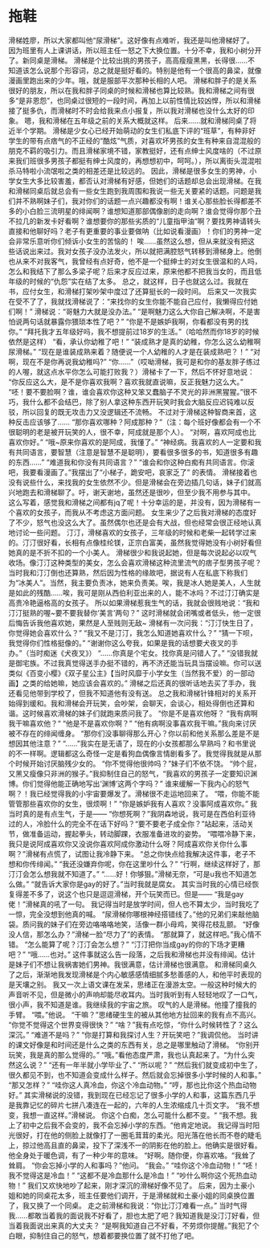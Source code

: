 
# 


# 拖鞋
滑梯姓廖，所以大家都叫他“尿滑梯”。这好像有点难听，我还是叫他滑梯好了。
   因为班里有人上课讲话，所以班主任一怒之下大换位置。十分不幸，我和小树分开了。新同桌是滑梯。
   滑梯是个比较出挑的男孩子，高高瘦瘦黑黑，长得很……不知道该怎么说那个形容词，总之就是挺好看的。特别是他有一个很高的鼻梁，就像漫画里跑出来的少年。哦，就是服部平次那种长相的人吧。
   滑梯和胖子的是关系很好的朋友，所以在我和胖子同桌的时候和滑梯也算比较熟。我和滑梯之间有很多“是非恩怨”，也同桌过很短的一段时间，再加上以前性情比较凶悍，所以和滑梯接了挺多仇，而滑梯时不时会给我来点小报复，所以我对滑梯也没什么太好的印象。
   嗯，我和滑梯在五年级之前的关系大概就这样。
   后来……就和滑梯同桌了将近半个学期。
   滑梯是少女心已经开始萌动的女生们私底下评的“班草”，有种非好学生的带有点痞气的不正经的“酷炫”气质，对喜欢坏男孩的女生有种来自混混般的朋克不羁的吸引力。而且滑梯家境不错，家教挺好，还有点绅士风度啥的（不过原来我们班很多男孩子都挺有绅士风度的，再想想初中，呵呵。），所以离街头混混啦杀马特啦小流氓啦之类的相差还是比较远的。
   因此，滑梯是很多女生的男神，小学女生大多比较害羞，都否认对滑梯有好感，但她们的话题却总会出现滑梯。在我和滑梯同桌后就总会有一些女生跑到我周围和我说一些无关要紧的话题。问题是我们并不熟啊妹子们，我对你们的话题一点兴趣都没有啊！谁关心那些脸长得都差不多的小白脸三流明星的绯闻啊？谁想知道那部偶像剧的走向啊？谁会觉得你那个丑不拉几的新发卡好看啊？谁想要你的那些劣质的“儿童指甲油”啊？要找男神请转头直接和他聊好吗？老子有更重要的事业要做呐（比如说看漫画）！你们的男神一定会非常乐意听你们倾诉小女生的苦恼的！
   唉……虽然这么想，但从来就没有把这些话说出来过。我对女孩子没办法发火，所以就把满腔怒气转移到滑梯身上。他倒也从来不对我客气，我曾经有点好奇，他不是一个挺绅士的对女生很温和的人吗，怎么和我结下了那么多梁子呢？后来才反应过来，原来他都不把我当女的，而且低年级的时候的“仇怨”实在结了太多。
   总之，就这样，日子也就这么过。我就在书，应付女生，和滑梯打架吵架中度过了还算挺长的一段时间。
   后来又一次我实在受不了了，我就找滑梯说了：“来找你的女生你能不能自己应付，我懒得应付她们啊！”
   滑梯说：“哥魅力大就是没办法。”
   “是啊魅力这么大你自己解决啊，不是害怕说两句话就暴露你猥琐本性了吧？”
   “你是不是嫉妒我啊，你看都没有男的找你。”
   “拜托我才五年级好吗，我不想提前过18岁的生活。”（哈哈然而你18岁的时候依然是这样）
   “看，承认你幼稚了吧！”
   “装成熟才是真的幼稚，你怎么这么幼稚啊尿滑梯。”
   “现在是谁装成熟来着？随便说一个人幼稚的人才是在装成熟吧？！”
   “对啊，现在不是你再说我幼稚吗?”
   “你……”（哎呦滑梯，我可是和你的基友胖子练过的人喔，就这点水平你怎么可能打败我？）滑梯卡了一下，然后不怀好意地说：
   “你反应这么大，是不是你喜欢我啊？喜欢我就直说嘛，反正我魅力这么大。”
   “呸！要不要脸啊？谁，谁会喜欢你这种又笨又蠢脑子不灵光的非洲黑猩猩。”很不巧，我什么都不会结巴，除了别人拿这种东西开玩笑时我会大脑反应迟钝难以反驳，所以回复的既无攻击力又没逻辑还不流畅。
   不过对于滑梯这种智商来首，这种反击应该够了……
   “那你喜欢哪种？阿成那种？”（注：每个班好像都会有一个不很聪明的老是被开玩笑的人，很不幸，阿成就是那个人）。
   “对啊，喜欢阿成也比喜欢你好。”
   “哦~原来你喜欢的是阿成，我懂了。”
   “神经病。我喜欢的人一定要和我有共同语言，要智慧（注意是智慧不是聪明），要看很多很多的书，知道很多有趣的东西……”
   “难道我和你没有共同语言？”
   “谁会和你这种白痴有共同语言。你滚吧，我要看漫画了。”我摆出了“小梯子，跪安吧，哀家乏了” 的表情。
   滑梯接着也没有说些什么，来找我的女生依然不少。但是滑梯会在旁边插几句话，妹子们就高兴地跑去和滑梯聊了。吁，谢天谢地，虽然还是很吵，但至少我不用参与其中。
   这么写着，感觉我和滑梯之间都有jq了呢！十分幸运的是，并没有，因为滑梯有一个喜欢的女孩子，而我从不考虑这方面问题。
   女生来少了之后我对滑梯的态度好了不少，怒气也没这么大了。虽然偶尔也还是会有大战，但也经常会很正经地认真地讨论一些问题。
   汀汀，滑梯喜欢的女孩子，三年级的时候和老柴一起转学过来的。汀汀很好看，长相有点像桂纶镁，正宗白富美，虽然我觉得她没有小树好看但她真的是不折不扣的一个小美人。
   滑梯很少和我说起她，但是每次说起必以叹气收场。像汀汀这种类型的美女，怎么会喜欢滑梯这种流里流气的痞子型男孩子呢？
   当时我和汀汀倒也还算熟，然后因为性格的缘故吧，据说有人在私底下称我们为“冰美人”。当然，我主要负责冰，她来负责美。唉，我是冰人她是美人，人生就是如此的残酷……唉，我可是刚从西伯利亚出来的人，能不冰吗？不过汀汀确实是高贵冷艳逼格高的女孩子。
   所以如果滑梯惹我生气的话，我就会很贱地说：“我和汀汀挺熟的喔~要不要我替你‘美言’两句？”
   这时滑梯就会闭嘴或者低头，他一定很后悔告诉我他喜欢她，果然是人至贱则无敌~
   滑梯有一次问我：“汀汀快生日了，你觉得她会喜欢什么？”
   “我又不是汀汀，我怎么知道她喜欢什么？”
   “猜一下呗，我觉得你们性格挺像的。”
   “谢谢你这么夸我，如果是我的话想要犬夜叉的手办。”（当时痴迷《犬夜叉》）
   “……你真是个宅女。找你真是问错人了。”
   “没错我就是御宅族。不过我真觉得送手办挺不错的，再不济还能当玩具当摆设嘛。你可以送类似《百变小樱》《双子星公主》【当时风靡于小学女生（当然我不爱）的一部动画】之类的给她嘛，她应该会喜欢的。”
滑梯之后还真的很听话地去买了手办，我还看见他带到学校了，但我不知道他有没有送。
总之我和滑梯针锋相对的关系开始得到缓和。我和滑梯会开玩笑，会吵架，会聊天，会谈心，相处得倒也还算和谐。这时候喜欢滑梯的妹子们就跑来质问我了。
“你是不是喜欢他呀？
“我有病啊我干嘛喜欢他？“
“他是不是喜欢你啊？”
“他有病啊没事喜欢我干嘛。”我向来讨厌被不存在的绯闻缠身。
“那你们没事聊得那么开心？你以前和他关系那么差是不是想因其他注意？”
“……”我实在是无语了，现在的小女孩都那么早熟吗？和书里说的不一样啊。逻辑都这么奇怪一定是看狗血偶像言情剧看多了。我觉得我就是从那个时候开始讨厌脑残少女的。
“你不觉得他很帅吗？”妹子们不依不饶。
“帅个屁，又黑又瘦像只非洲的猴子。”我抑制住自己的怒气，“我喜欢的男孩子一定要知识渊博。你们觉得他能正确地写出‘渊博’这两个字吗？”
谁来缓解一下我内心的怒气啊？！我已经觉得我的小宇宙要爆发了。滑梯很不走运地回来了。
“喂，你能不能管管那些喜欢你的女生，很烦啊！”
“你是嫉妒我有人喜欢？没事阿成喜欢你。”
我当时真的是有点生气，于是——
“你想死啊？”我阴森地说，我可是在西伯利亚待过的人，冷脸什么的完全不在话下好吗？“要不要老子成全你？”站起来，活动关节，做准备运动，握起拳头，转动脚踝，衣服准备进攻的姿势。
“喂喂冷静下来，我只是说阿成喜欢你又没说你喜欢阿成你激动什么呀？阿成喜欢你关你什么事啊？”滑梯有点慌了，试图让我冷静下来。
“总之你快点给我解决这件事，老子不想和你传绯闻。”
“我还没嫌弃你呢，你在这里吵什么？”
“行啊，继续这样好了，那汀汀会怎么想我就不知道了。”
“……好！你够狠。”滑梯无奈，“可是u我也不知道怎么做。”
“就告诉大家你是gay的好了。”当时我就是腐女。
其实当时我的心情已经恢复得差不多了，说这个也只是逗逗滑梯，开个玩笑而已。但是——
“我是gay佬！”滑梯真的吼了一句。
我记得当时是放学时间，但人也不算太少，当时我吃了一惊，完全没想到他真的喊。
“尿滑梯你哪根神经搭错线了。”他的兄弟们来敲他脑袋。质问我的妹子们在旁边咯咯咯地笑，活像一群小母鸡，笑得花枝乱颤。
“好像没人信，那怎么办？”滑梯一脸“尽力了”的表情。
“那就算了，就这样吧。”我心情不错。
“怎么能算了呢？汀汀会怎么想？”
“汀汀把你当成gay的你的下场才更糟吧？”
“哦……也对。”
这件事就这么告一段落，之后我和滑梯也并没有绯闻。估计是妹子们不想让我祸害她们男神。我很满意，估计滑梯也很满意。
和滑梯同桌久了之后，渐渐地我发现滑梯是个内心敏感感情细腻多愁善感的人，和他平时表现的是天壤之别。
我又一次上语文课在发呆，思绪正在漫游太空。一般这种时候大的声音听不见，但是微小的声响却能尽收耳内。当时我听到有人轻轻地叹了一口气，很小声，我不知道是谁。我继续我的宇宙之旅。
叹气的人是滑梯。他撞了撞我的手臂。
“喂。”他说。
“干嘛？”思绪硬生生的被从其他地方扯回来的我有点不高兴。
“你觉不觉得这个世界变得很快？”
“啥？”我有点吃惊，“你什么时候转性了？这么深沉。”
“难道不是吗？”
“你是打算和我探讨人生？开玩笑吧？”我调侃他。
当时讲的课文好像是和时间还是什么之类的东西有关，总之是哪里触动了滑梯。
“你别开玩笑，我是真的那么觉得的。”
“哦。”看他态度严肃，我也认真起来了。“为什么突然这么说？”
“还有一年半就小学毕业了、”
“所以呢？”
“然后我们就变成初中生了，很久都见不到，也不知道会变成什么样子。然后就会忘掉很多小学时候的人和事。”
“那又怎样？”
“哇你这人真冷血，你这个冷血动物。”
“哼，那也比你这个热血动物好。”
其实滑梯说的没错，我到现在已经忘记了很多小学的人和事，这篇东西几乎是我靠记忆的碎片七拼八凑连在一起的，六年的人生浓缩成几十页文字。
“我不想变，我想一直这样。”滑梯说。
你这个白痴，怎么可能什么都不变。“
“我不想。我上了初中之后我不会变的，我不会忘掉小学的东西。“他肯定地说。
我记得当时阳光很好，打在他的侧脸上就像打了一圈毛茸茸的柔光。阳光落在他长而不卷的睫毛上，掠过他高且直的鼻梁，投下了深浅不一的阴影在他的脸上。他确实是很好看。他全身处于暖色调，有了一种少年的意味。
“好啊。随你便，你喜欢咯。“我耸了耸肩。
“你会忘掉小学的人和事吗？”他问。
“我会。”
“哇你这个冷血动物！”
“呸！我不觉得这是冷血！”
“这都不是冷血那什么是冷血！”
“吵什么啊你这个死热血动物！”
我们又欢快地吵了起来，刚才深沉的滑梯好像不见了。
后来，因为土豪小姐和她的同桌花太多，班主任要他们调开，于是滑梯就和土豪小姐的同桌换位置了，我又换了一个同桌。
走之前滑梯和我说：“你比汀汀难看一点。”
当时气得我……都敢当着我的面说我不好看了，胆也太肥了吧？我知道我是没汀汀好看，但当着我面说出来真的大丈夫？
“是啊我知道自己不好看，不劳烦你提醒。”我犯了个白眼，抑制住自己的怒气，想着都要换位置了就不打他了吧。

